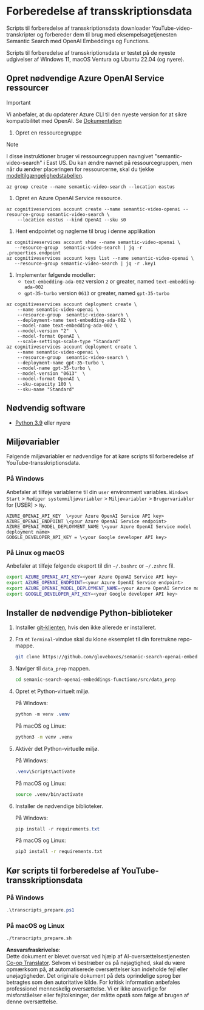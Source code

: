 <!--
CO_OP_TRANSLATOR_METADATA:
{
  "original_hash": "0d69f2d5814a698d3de5d0235940b5ae",
  "translation_date": "2025-05-19T18:51:18+00:00",
  "source_file": "08-building-search-applications/scripts/README.md",
  "language_code": "da"
}
-->
# Forberedelse af transskriptionsdata

Scripts til forberedelse af transskriptionsdata downloader YouTube-video-transkripter og forbereder dem til brug med eksempelsøgetjenesten Semantic Search med OpenAI Embeddings og Functions.

Scripts til forberedelse af transskriptionsdata er testet på de nyeste udgivelser af Windows 11, macOS Ventura og Ubuntu 22.04 (og nyere).

## Opret nødvendige Azure OpenAI Service ressourcer

> [!IMPORTANT]
> Vi anbefaler, at du opdaterer Azure CLI til den nyeste version for at sikre kompatibilitet med OpenAI.
> Se [Dokumentation](https://learn.microsoft.com/cli/azure/update-azure-cli?WT.mc_id=academic-105485-koreyst)

1. Opret en ressourcegruppe

> [!NOTE]
> I disse instruktioner bruger vi ressourcegruppen navngivet "semantic-video-search" i East US.
> Du kan ændre navnet på ressourcegruppen, men når du ændrer placeringen for ressourcerne, 
> skal du tjekke [modeltilgængelighedstabellen](https://aka.ms/oai/models?WT.mc_id=academic-105485-koreyst).

```console
az group create --name semantic-video-search --location eastus
```

1. Opret en Azure OpenAI Service ressource.

```console
az cognitiveservices account create --name semantic-video-openai --resource-group semantic-video-search \
    --location eastus --kind OpenAI --sku s0
```

1. Hent endpointet og nøglerne til brug i denne applikation

```console
az cognitiveservices account show --name semantic-video-openai \
   --resource-group  semantic-video-search | jq -r .properties.endpoint
az cognitiveservices account keys list --name semantic-video-openai \
   --resource-group semantic-video-search | jq -r .key1
```

1. Implementer følgende modeller:
   - `text-embedding-ada-002` version `2` or greater, named `text-embedding-ada-002`
   - `gpt-35-turbo` version `0613` or greater, named `gpt-35-turbo`

```console
az cognitiveservices account deployment create \
    --name semantic-video-openai \
    --resource-group  semantic-video-search \
    --deployment-name text-embedding-ada-002 \
    --model-name text-embedding-ada-002 \
    --model-version "2"  \
    --model-format OpenAI \
    --scale-settings-scale-type "Standard"
az cognitiveservices account deployment create \
    --name semantic-video-openai \
    --resource-group  semantic-video-search \
    --deployment-name gpt-35-turbo \
    --model-name gpt-35-turbo \
    --model-version "0613"  \
    --model-format OpenAI \
    --sku-capacity 100 \
    --sku-name "Standard"
```

## Nødvendig software

- [Python 3.9](https://www.python.org/downloads/?WT.mc_id=academic-105485-koreyst) eller nyere

## Miljøvariabler

Følgende miljøvariabler er nødvendige for at køre scripts til forberedelse af YouTube-transskriptionsdata.

### På Windows

Anbefaler at tilføje variablerne til din `user` environment variables.
`Windows Start` > `Rediger systemmiljøvariabler` > `Miljøvariabler` > `Brugervariabler` for [USER] > `Ny`.

```text
AZURE_OPENAI_API_KEY  \<your Azure OpenAI Service API key>
AZURE_OPENAI_ENDPOINT \<your Azure OpenAI Service endpoint>
AZURE_OPENAI_MODEL_DEPLOYMENT_NAME \<your Azure OpenAI Service model deployment name>
GOOGLE_DEVELOPER_API_KEY = \<your Google developer API key>
```

### På Linux og macOS

Anbefaler at tilføje følgende eksport til din `~/.bashrc` or `~/.zshrc` fil.

```bash
export AZURE_OPENAI_API_KEY=<your Azure OpenAI Service API key>
export AZURE_OPENAI_ENDPOINT=<your Azure OpenAI Service endpoint>
export AZURE_OPENAI_MODEL_DEPLOYMENT_NAME=<your Azure OpenAI Service model deployment name>
export GOOGLE_DEVELOPER_API_KEY=<your Google developer API key>
```

## Installer de nødvendige Python-biblioteker

1. Installer [git-klienten](https://git-scm.com/downloads?WT.mc_id=academic-105485-koreyst), hvis den ikke allerede er installeret.
1. Fra et `Terminal`-vindue skal du klone eksemplet til din foretrukne repo-mappe.

    ```bash
    git clone https://github.com/gloveboxes/semanic-search-openai-embeddings-functions.git
    ```

1. Naviger til `data_prep` mappen.

   ```bash
   cd semanic-search-openai-embeddings-functions/src/data_prep
   ```

1. Opret et Python-virtuelt miljø.

    På Windows:

    ```powershell
    python -m venv .venv
    ```

    På macOS og Linux:

    ```bash
    python3 -m venv .venv
    ```

1. Aktivér det Python-virtuelle miljø.

   På Windows:

   ```powershell
   .venv\Scripts\activate
   ```

   På macOS og Linux:

   ```bash
   source .venv/bin/activate
   ```

1. Installer de nødvendige biblioteker.

   På Windows:

   ```powershell
   pip install -r requirements.txt
   ```

   På macOS og Linux:

   ```bash
   pip3 install -r requirements.txt
   ```

## Kør scripts til forberedelse af YouTube-transskriptionsdata

### På Windows

```powershell
.\transcripts_prepare.ps1
```

### På macOS og Linux

```bash
./transcripts_prepare.sh
```

**Ansvarsfraskrivelse**:  
Dette dokument er blevet oversat ved hjælp af AI-oversættelsestjenesten [Co-op Translator](https://github.com/Azure/co-op-translator). Selvom vi bestræber os på nøjagtighed, skal du være opmærksom på, at automatiserede oversættelser kan indeholde fejl eller unøjagtigheder. Det originale dokument på dets oprindelige sprog bør betragtes som den autoritative kilde. For kritisk information anbefales professionel menneskelig oversættelse. Vi er ikke ansvarlige for misforståelser eller fejltolkninger, der måtte opstå som følge af brugen af denne oversættelse.